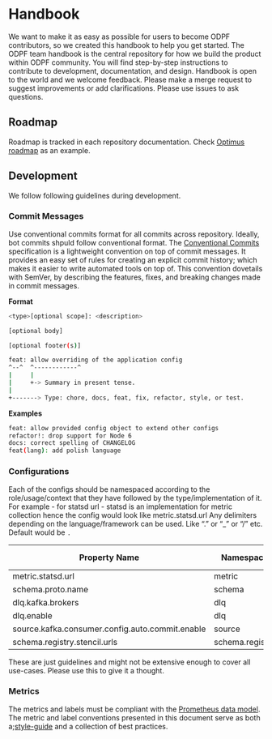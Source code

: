 # Handbook

We want to make it as easy as possible for users to become ODPF contributors, so we created this handbook to help you get started. The ODPF team handbook is the central repository for how we build the product within ODPF community. You will find step-by-step instructions to contribute to development, documentation, and design. Handbook is open to the world and we welcome feedback. Please make a merge request to suggest improvements or add clarifications. Please use issues to ask questions.

## Roadmap
Roadmap is tracked in each repository documentation. Check [Optimus roadmap](https://odpf.github.io/optimus/roadmap/) as an example.

## Development 

We follow following guidelines during development.

### Commit Messages

Use conventional commits format for all commits across repository. Ideally, bot commits shpuld follow conventional format. The [Conventional Commits](https://www.conventionalcommits.org/en/v1.0.0/) specification is a lightweight convention on top of commit messages. It provides an easy set of rules for creating an explicit commit history; which makes it easier to write automated tools on top of. This convention dovetails with SemVer, by describing the features, fixes, and breaking changes made in commit messages. 

**Format**
```sh
<type>[optional scope]: <description>

[optional body]

[optional footer(s)]

feat: allow overriding of the application config
^--^  ^------------^
|     |
|     +-> Summary in present tense.
|
+-------> Type: chore, docs, feat, fix, refactor, style, or test.
```

**Examples**
```sh
feat: allow provided config object to extend other configs
refactor!: drop support for Node 6
docs: correct spelling of CHANGELOG
feat(lang): add polish language
```

### Configurations

Each of the configs should be namespaced according to the role/usage/context that they have followed by the type/implementation of it. For example - for statsd url - statsd is an implementation for metric collection hence the config would look like metric.statsd.url
Any delimiters depending on the language/framework can be used. Like “.” or “_” or “/” etc. Default would be `.`

|Property Name | Namespace |Type (optional)| Config Name |
| ----------- | ----------- | ----------- | ----------- |
| metric.statsd.url |metric | statsd | url
| schema.proto.name | schema | proto | name
| dlq.kafka.brokers | dlq | kafka | brokers
| dlq.enable | dlq | - | enable
| source.kafka.consumer.config.auto.commit.enable  | source | kafka | consumer.config.auto.commit.enable
| schema.registry.stencil.urls | schema.registry | stencil | urls

These are just guidelines and might not be extensive enough to cover all use-cases. Please use this to give it a thought.

### Metrics

The metrics and labels must be compliant with the [Prometheus data model](https://prometheus.io/docs/concepts/data_model/#metric-names-and-labels).
The metric and label conventions presented in this document serve as both a;[style-guide](https://prometheus.io/docs/practices/naming/) and a collection of best practices. 
